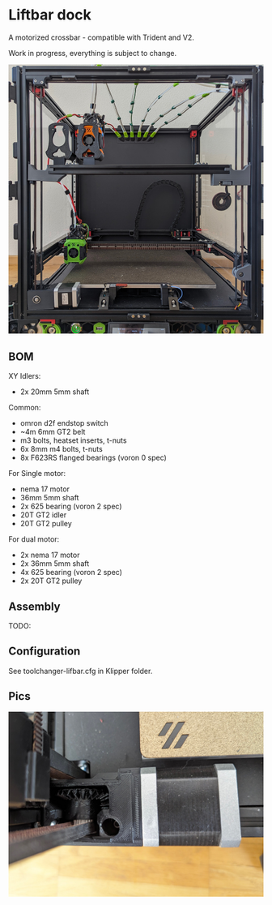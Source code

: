 # Liftbar dock

A motorized crossbar - compatible with Trident and V2.

Work in progress, everything is subject to change.

![Overview](/images/liftbar.jpg)

## BOM

XY Idlers:
 - 2x 20mm 5mm shaft

Common:
- omron d2f endstop switch
- ~4m 6mm GT2 belt
- m3 bolts, heatset inserts, t-nuts
- 6x 8mm m4 bolts, t-nuts
- 8x F623RS flanged bearings (voron 0 spec)

For Single motor:
- nema 17 motor
- 36mm 5mm shaft
- 2x 625 bearing (voron 2 spec)
- 20T GT2 idler
- 20T GT2 pulley

For dual motor:
- 2x nema 17 motor
- 2x 36mm 5mm shaft
- 4x 625 bearing (voron 2 spec)
- 2x 20T GT2 pulley

## Assembly

TODO:

## Configuration
See toolchanger-lifbar.cfg in Klipper folder.

## Pics

![Gearbox](/images/liftbar-gearbox.jpg)
